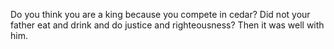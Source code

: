 Do you think you are a king because you compete in cedar? Did not your father eat and drink and do justice and righteousness? Then it was well with him.

